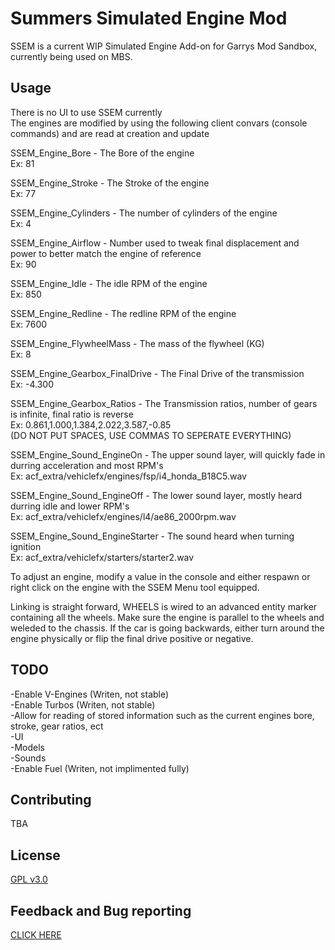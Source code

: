 # Summers Simulated Engine Mod

SSEM is a current WIP Simulated Engine Add-on for Garrys Mod Sandbox, currently being used on MBS. 

## Usage
There is no UI to use SSEM currently          
The engines are modified by using the following client convars (console commands) and are read at creation and update       

SSEM_Engine_Bore - The Bore of the engine   
Ex: 81


SSEM_Engine_Stroke - The Stroke of the engine     
Ex: 77

SSEM_Engine_Cylinders - The number of cylinders of the engine   
Ex: 4

SSEM_Engine_Airflow - Number used to tweak final displacement and power to better match the engine of reference   
Ex: 90

SSEM_Engine_Idle - The idle RPM of the engine  
Ex: 850

SSEM_Engine_Redline - The redline RPM of the engine   
Ex: 7600

SSEM_Engine_FlywheelMass - The mass of the flywheel (KG)  
Ex: 8

SSEM_Engine_Gearbox_FinalDrive - The Final Drive of the transmission  
Ex: -4.300

SSEM_Engine_Gearbox_Ratios - The Transmission ratios, number of gears is infinite, final ratio is reverse    
Ex: 0.861,1.000,1.384,2.022,3.587,-0.85   
(DO NOT PUT SPACES, USE COMMAS TO SEPERATE EVERYTHING)

SSEM_Engine_Sound_EngineOn - The upper sound layer, will quickly fade in durring acceleration and most RPM's       
Ex: acf_extra/vehiclefx/engines/fsp/i4_honda_B18C5.wav

SSEM_Engine_Sound_EngineOff - The lower sound layer, mostly heard durring idle and lower RPM's       
Ex: acf_extra/vehiclefx/engines/l4/ae86_2000rpm.wav

SSEM_Engine_Sound_EngineStarter - The sound heard when turning ignition     
Ex: acf_extra/vehiclefx/starters/starter2.wav



To adjust an engine, modify a value in the console and either respawn or right click on the engine with the SSEM Menu tool equipped.

Linking is straight forward, WHEELS is wired to an advanced entity marker containing all the wheels. Make sure the engine is parallel to the wheels and weleded to the chassis. If the car is going backwards, either turn around the engine physically or flip the final drive positive or negative.

## TODO
-Enable V-Engines (Writen, not stable)          
-Enable Turbos (Writen, not stable)         
-Allow for reading of stored information such as the current engines bore, stroke, gear ratios, ect       
-UI         
-Models       
-Sounds     
-Enable Fuel (Writen, not implimented fully)        
    
## Contributing
TBA

## License
[GPL v3.0](https://choosealicense.com/licenses/gpl-3.0/)

## Feedback and Bug reporting
[CLICK HERE](https://forms.gle/c44ashzucMv6FRkm8)
